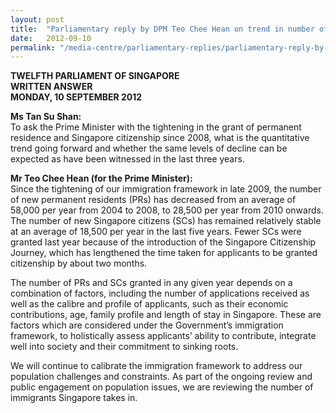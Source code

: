 ```yaml
---
layout: post
title:  "Parliamentary reply by DPM Teo Chee Hean on trend in number of permanent residences and Singapore citizenships granted"
date:   2012-09-10
permalink: "/media-centre/parliamentary-replies/parliamentary-reply-by-dpm-teo-chee-hean-on-10-sep-2012"
---
```


**TWELFTH PARLIAMENT OF SINGAPORE  
WRITTEN ANSWER  
MONDAY, 10 SEPTEMBER 2012**
 
**Ms Tan Su Shan:**  
To ask the Prime Minister with the tightening in the grant of permanent residence and Singapore citizenship since 2008, what is the quantitative trend going forward and whether the same levels of decline can be expected as have been witnessed in the last three years.

**Mr Teo Chee Hean (for the Prime Minister):**  
Since the tightening of our immigration framework in late 2009, the number of new permanent residents (PRs) has decreased from an average of 58,000 per year from 2004 to 2008, to 28,500 per year from 2010 onwards. The number of new Singapore citizens (SCs) has remained relatively stable at an average of 18,500 per year in the last five years. Fewer SCs were granted last year because of the introduction of the Singapore Citizenship Journey, which has lengthened the time taken for applicants to be granted citizenship by about two months.

The number of PRs and SCs granted in any given year depends on a combination of factors, including the number of applications received as well as the calibre and profile of applicants, such as their economic contributions, age, family profile and length of stay in Singapore. These are factors which are considered under the Government’s immigration framework, to holistically assess applicants’ ability to contribute, integrate well into society and their commitment to sinking roots.

We will continue to calibrate the immigration framework to address our population challenges and constraints. As part of the ongoing review and public engagement on population issues, we are reviewing the number of immigrants Singapore takes in.   


